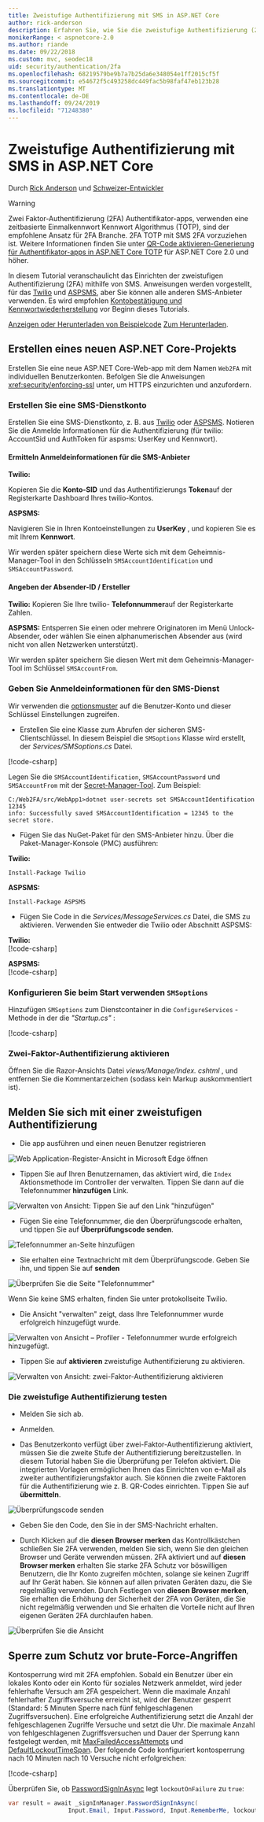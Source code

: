 ```yaml
---
title: Zweistufige Authentifizierung mit SMS in ASP.NET Core
author: rick-anderson
description: Erfahren Sie, wie Sie die zweistufige Authentifizierung (2FA) mit einer ASP.NET Core-app einrichten.
monikerRange: < aspnetcore-2.0
ms.author: riande
ms.date: 09/22/2018
ms.custom: mvc, seodec18
uid: security/authentication/2fa
ms.openlocfilehash: 68219579be9b7a7b25da6e348054e1ff2015cf5f
ms.sourcegitcommit: e54672f5c493258dc449fac5b98faf47eb123b28
ms.translationtype: MT
ms.contentlocale: de-DE
ms.lasthandoff: 09/24/2019
ms.locfileid: "71248380"
---
```

# <a name="two-factor-authentication-with-sms-in-aspnet-core"></a>Zweistufige Authentifizierung mit SMS in ASP.NET Core

Durch [Rick Anderson](https://twitter.com/RickAndMSFT) und [Schweizer-Entwickler](https://github.com/Swiss-Devs)

>[!WARNING]
> Zwei Faktor-Authentifizierung (2FA) Authentifikator-apps, verwenden eine zeitbasierte Einmalkennwort Kennwort Algorithmus (TOTP), sind der empfohlene Ansatz für 2FA Branche. 2FA TOTP mit SMS 2FA vorzuziehen ist. Weitere Informationen finden Sie unter [QR-Code aktivieren-Generierung für Authentifikator-apps in ASP.NET Core TOTP](xref:security/authentication/identity-enable-qrcodes) für ASP.NET Core 2.0 und höher.

In diesem Tutorial veranschaulicht das Einrichten der zweistufigen Authentifizierung (2FA) mithilfe von SMS. Anweisungen werden vorgestellt, für das [Twilio](https://www.twilio.com/) und [ASPSMS](https://www.aspsms.com/asp.net/identity/core/testcredits/), aber Sie können alle anderen SMS-Anbieter verwenden. Es wird empfohlen [Kontobestätigung und Kennwortwiederherstellung](xref:security/authentication/accconfirm) vor Beginn dieses Tutorials.

[Anzeigen oder Herunterladen von Beispielcode](https://github.com/aspnet/AspNetCore.Docs/tree/master/aspnetcore/security/authentication/2fa/sample/Web2FA) [Zum Herunterladen](xref:index#how-to-download-a-sample).

## <a name="create-a-new-aspnet-core-project"></a>Erstellen eines neuen ASP.NET Core-Projekts

Erstellen Sie eine neue ASP.NET Core-Web-app mit dem Namen `Web2FA` mit individuellen Benutzerkonten. Befolgen Sie die Anweisungen <xref:security/enforcing-ssl> unter, um HTTPS einzurichten und anzufordern.

### <a name="create-an-sms-account"></a>Erstellen Sie eine SMS-Dienstkonto

Erstellen Sie eine SMS-Dienstkonto, z. B. aus [Twilio](https://www.twilio.com/) oder [ASPSMS](https://www.aspsms.com/asp.net/identity/core/testcredits/). Notieren Sie die Anmelde Informationen für die Authentifizierung (für twilio: AccountSid und AuthToken für aspsms: UserKey und Kennwort).

#### <a name="figuring-out-sms-provider-credentials"></a>Ermitteln Anmeldeinformationen für die SMS-Anbieter

**Twilio:**

Kopieren Sie die **Konto-SID** und das Authentifizierungs **Token**auf der Registerkarte Dashboard Ihres twilio-Kontos.

**ASPSMS:**

Navigieren Sie in Ihren Kontoeinstellungen zu **UserKey** , und kopieren Sie es mit Ihrem **Kennwort**.

Wir werden später speichern diese Werte sich mit dem Geheimnis-Manager-Tool in den Schlüsseln `SMSAccountIdentification` und `SMSAccountPassword`.

#### <a name="specifying-senderid--originator"></a>Angeben der Absender-ID / Ersteller

**Twilio:** Kopieren Sie Ihre twilio- **Telefonnummer**auf der Registerkarte Zahlen.

**ASPSMS:** Entsperren Sie einen oder mehrere Originatoren im Menü Unlock-Absender, oder wählen Sie einen alphanumerischen Absender aus (wird nicht von allen Netzwerken unterstützt).

Wir werden später speichern Sie diesen Wert mit dem Geheimnis-Manager-Tool im Schlüssel `SMSAccountFrom`.

### <a name="provide-credentials-for-the-sms-service"></a>Geben Sie Anmeldeinformationen für den SMS-Dienst

Wir verwenden die [optionsmuster](xref:fundamentals/configuration/options) auf die Benutzer-Konto und dieser Schlüssel Einstellungen zugreifen.

* Erstellen Sie eine Klasse zum Abrufen der sicheren SMS-Clientschlüssel. In diesem Beispiel die `SMSoptions` Klasse wird erstellt, der *Services/SMSoptions.cs* Datei.

[!code-csharp[](2fa/sample/Web2FA/Services/SMSoptions.cs)]

Legen Sie die `SMSAccountIdentification`, `SMSAccountPassword` und `SMSAccountFrom` mit der [Secret-Manager-Tool](xref:security/app-secrets). Zum Beispiel:

```none
C:/Web2FA/src/WebApp1>dotnet user-secrets set SMSAccountIdentification 12345
info: Successfully saved SMSAccountIdentification = 12345 to the secret store.
```

* Fügen Sie das NuGet-Paket für den SMS-Anbieter hinzu. Über die Paket-Manager-Konsole (PMC) ausführen:

**Twilio:**

`Install-Package Twilio`

**ASPSMS:**

`Install-Package ASPSMS`

* Fügen Sie Code in die *Services/MessageServices.cs* Datei, die SMS zu aktivieren. Verwenden Sie entweder die Twilio oder Abschnitt ASPSMS:

**Twilio:**  
[!code-csharp[](2fa/sample/Web2FA/Services/MessageServices_twilio.cs)]

**ASPSMS:**  
[!code-csharp[](2fa/sample/Web2FA/Services/MessageServices_ASPSMS.cs)]

### <a name="configure-startup-to-use-smsoptions"></a>Konfigurieren Sie beim Start verwenden `SMSoptions`

Hinzufügen `SMSoptions` zum Dienstcontainer in die `ConfigureServices` -Methode in der die *"Startup.cs"* :

[!code-csharp[](2fa/sample/Web2FA/Startup.cs?name=snippet1&highlight=4)]

### <a name="enable-two-factor-authentication"></a>Zwei-Faktor-Authentifizierung aktivieren

Öffnen Sie die Razor-Ansichts Datei *views/Manage/Index. cshtml* , und entfernen Sie die Kommentarzeichen (sodass kein Markup auskommentiert ist).

## <a name="log-in-with-two-factor-authentication"></a>Melden Sie sich mit einer zweistufigen Authentifizierung

* Die app ausführen und einen neuen Benutzer registrieren

![Web Application-Register-Ansicht in Microsoft Edge öffnen](2fa/_static/login2fa1.png)

* Tippen Sie auf Ihren Benutzernamen, das aktiviert wird, die `Index` Aktionsmethode im Controller der verwalten. Tippen Sie dann auf die Telefonnummer **hinzufügen** Link.

![Verwalten von Ansicht: Tippen Sie auf den Link "hinzufügen"](2fa/_static/login2fa2.png)

* Fügen Sie eine Telefonnummer, die den Überprüfungscode erhalten, und tippen Sie auf **Überprüfungscode senden**.

![Telefonnummer an-Seite hinzufügen](2fa/_static/login2fa3.png)

* Sie erhalten eine Textnachricht mit dem Überprüfungscode. Geben Sie ihn, und tippen Sie auf **senden**

![Überprüfen Sie die Seite "Telefonnummer"](2fa/_static/login2fa4.png)

Wenn Sie keine SMS erhalten, finden Sie unter protokollseite Twilio.

* Die Ansicht "verwalten" zeigt, dass Ihre Telefonnummer wurde erfolgreich hinzugefügt wurde.

![Verwalten von Ansicht – Profiler - Telefonnummer wurde erfolgreich hinzugefügt.](2fa/_static/login2fa5.png)

* Tippen Sie auf **aktivieren** zweistufige Authentifizierung zu aktivieren.

![Verwalten von Ansicht: zwei-Faktor-Authentifizierung aktivieren](2fa/_static/login2fa6.png)

### <a name="test-two-factor-authentication"></a>Die zweistufige Authentifizierung testen

* Melden Sie sich ab.

* Anmelden.

* Das Benutzerkonto verfügt über zwei-Faktor-Authentifizierung aktiviert, müssen Sie die zweite Stufe der Authentifizierung bereitzustellen. In diesem Tutorial haben Sie die Überprüfung per Telefon aktiviert. Die integrierten Vorlagen ermöglichen Ihnen das Einrichten von e-Mail als zweiter authentifizierungsfaktor auch. Sie können die zweite Faktoren für die Authentifizierung wie z. B. QR-Codes einrichten. Tippen Sie auf **übermitteln**.

![Überprüfungscode senden](2fa/_static/login2fa7.png)

* Geben Sie den Code, den Sie in der SMS-Nachricht erhalten.

* Durch Klicken auf die **diesen Browser merken** das Kontrollkästchen schließen Sie 2FA verwenden, melden Sie sich, wenn Sie den gleichen Browser und Geräte verwenden müssen. 2FA aktiviert und auf **diesen Browser merken** erhalten Sie starke 2FA Schutz vor böswilligen Benutzern, die Ihr Konto zugreifen möchten, solange sie keinen Zugriff auf Ihr Gerät haben. Sie können auf allen privaten Geräten dazu, die Sie regelmäßig verwenden. Durch Festlegen von **diesen Browser merken**, Sie erhalten die Erhöhung der Sicherheit der 2FA von Geräten, die Sie nicht regelmäßig verwenden und Sie erhalten die Vorteile nicht auf Ihren eigenen Geräten 2FA durchlaufen haben.

![Überprüfen Sie die Ansicht](2fa/_static/login2fa8.png)

## <a name="account-lockout-for-protecting-against-brute-force-attacks"></a>Sperre zum Schutz vor brute-Force-Angriffen

Kontosperrung wird mit 2FA empfohlen. Sobald ein Benutzer über ein lokales Konto oder ein Konto für soziales Netzwerk anmeldet, wird jeder fehlerhafte Versuch am 2FA gespeichert. Wenn die maximale Anzahl fehlerhafter Zugriffsversuche erreicht ist, wird der Benutzer gesperrt (Standard: 5 Minuten Sperre nach fünf fehlgeschlagenen Zugriffsversuchen). Eine erfolgreiche Authentifizierung setzt die Anzahl der fehlgeschlagenen Zugriffe Versuche und setzt die Uhr. Die maximale Anzahl von fehlgeschlagenen Zugriffsversuchen und Dauer der Sperrung kann festgelegt werden, mit [MaxFailedAccessAttempts](/dotnet/api/microsoft.aspnetcore.identity.lockoutoptions.maxfailedaccessattempts) und [DefaultLockoutTimeSpan](/dotnet/api/microsoft.aspnetcore.identity.lockoutoptions.defaultlockouttimespan). Der folgende Code konfiguriert kontosperrung nach 10 Minuten nach 10 Versuche nicht erfolgreichen:

[!code-csharp[](2fa/sample/Web2FA/Startup.cs?name=snippet2&highlight=13-17)]

Überprüfen Sie, ob [PasswordSignInAsync](/dotnet/api/microsoft.aspnetcore.identity.signinmanager-1.passwordsigninasync) legt `lockoutOnFailure` zu `true`:

```csharp
var result = await _signInManager.PasswordSignInAsync(
                 Input.Email, Input.Password, Input.RememberMe, lockoutOnFailure: true);
```
